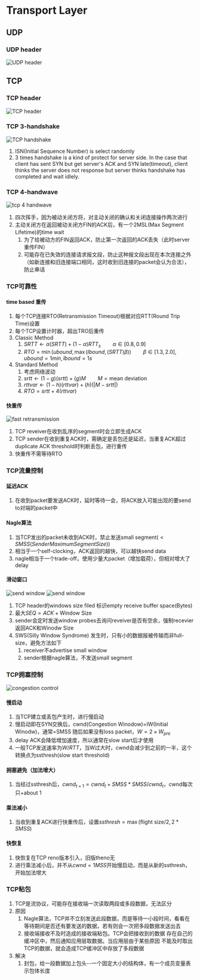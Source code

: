 # Transport Layer

## UDP

### UDP header

![UDP header](imgs/udpheader.jpg)

## TCP

### TCP header

![TCP header](imgs/tcpheader.jpg)

### TCP 3-handshake

![TCP handshake](imgs/tcphandshake.jpg)

1. ISN(Initial Sequence Number) is select randomly
2. 3 times handshake is a kind of protect for server side.
   In the case that client has sent SYN but get server's ACK and
   SYN late(timeout), client thinks the server does not response
   but server thinks handshake has completed and wait idlely.

### TCP 4-handwave

![tcp 4 handwave](./imgs/tcphandwave.jpg)

1. 四次挥手，因为被动关闭方将，对主动关闭的确认和关闭连接操作两次进行
2. 主动关闭方在返回被动关闭方FIN的ACK后，有一个2MSL(Max Segment Lifetime)的time wait
   1. 为了给被动方的FIN返回ACK，防止第一次返回的ACK丢失（此时server重传FIN）
   2. 可能存在已失效的连接请求报文段，防止这种报文段出现在本次连接之外（如新连接和旧连接端口相同，这时收到旧连接的packet会认为合法），防止串话

### TCP可靠性

#### time based 重传

1. 每个TCP连接RTO(Retransmission Timeout)根据对应RTT(Round Trip Time)设置
2. 每个TCP设置计时器，超出TRO后重传
3. Classic Method
   1. $SRTT\leftarrow \alpha (SRTT)+(1-\alpha) RTT_{s}\qquad \alpha\in[0.8,0.9]$
   2. $RTO=\min(ubound,\max(lbound,(SRTT)\beta))\qquad \beta\in[1.3,2.0],ubound=1min,lbound=1s$
4. Standard Method
   1. 考虑网络波动
   2. $srtt\leftarrow (1-g)(srtt)+(g)M\qquad M=\text{mean deviation}$
   3. $rttvar\leftarrow (1-h)(rttvar)+(h)(|M-srtt|)$
   4. $RTO=srtt+4(rttvar)$

#### 快重传

![fast retransmission](./imgs/fastretransimission.jpg)

1. TCP reveiver在收到乱序的segment时会立即生成ACK
2. TCP sender在收到重复ACK时，需确定是丢包还是延迟，当重复ACK超过duplicate ACK threshold时判断丢包，进行重传
3. 快重传不需等待RTO

### TCP流量控制

#### 延迟ACK

1. 在收到packet要发送ACK时，延时等待一会，将ACK放入可能出现的要send to对端的packet中

#### Nagle算法

1. 当TCP发出的packet未收到ACK时，禁止发送small segment($< SMSS(Sender Maximum Segment Size)$)
2. 相当于一个self-clocking，ACK返回的越快，可以越快send data
3. nagle相当于一个trade-off，使用少量大packet（增加载荷），但相对增大了delay

#### 滑动窗口

![send window](./imgs/swnd.jpg)
![send window](./imgs/rwnd.jpg)

1. TCP header的windows size filed 标识empty receive buffer space(Bytes)
2. 最大$SEQ=ACK+\text{Window Size}$
3. sender会定时发送window probes去询问reveiver是否有空余，强制recevier返回ACK和Winodw Size
4. SWS(Silly Window Syndrome) 发生时，只有小的数据报被传输而非full-size，避免方法如下
   1. receiver不advertise small window
   2. sender根据nagle算法，不发送small segment

### TCP拥塞控制

![congestion control](./imgs/congestioncontrol.jpg)

#### 慢启动

1. 当TCP建立或丢包产生时，进行慢启动
2. 慢启动即在SYN交换后，cwnd(Congestion Winodow)=IW(Initial Winodw)，通常=SMSS
   随后如果没有loss packet，$W=2\times W_{pre}$
3. delay ACK会降低增加速度，所以通常在slow start后才使用
4. 一般TCP发送速率为$W/RTT$，当W过大时，cwnd会减少到之前的一半，这个转换点为ssthresh(slow start threshold)

#### 拥塞避免（加法增大）

1. 当经过ssthresh后，$cwnd_{t+1}=cwnd_{t}+SMSS*SMSS/cwnd_{t}$，cwnd每次只+about 1

#### 乘法减小

1. 当收到重复ACK进行快重传后，设置$ssthresh=\max(\text{flight size}/2,2*SMSS)$

#### 快恢复

1. 快恢复在TCP reno版本引入，旧版theno无
2. 进行乘法减小后，并不从$cwnd=1MSS$开始慢启动，而是从新的ssthresh，开始加法增大

### TCP粘包

1. TCP是流协议，可能存在接收端一次读取两段或多段数据，无法区分
2. 原因
   1. Nagle算法，TCP并不立刻发送此段数据，而是等待一小段时间，看看在等待期间是否还有要发送的数据，若有则会一次把多段数据发送出去
   2. 接收端接收不及时造成的接收端粘包。TCP会把接收到的数据 存在自己的缓冲区中，然后通知应用层取数据。当应用层由于某些原因 不能及时取出TCP的数据，就会造成TCP缓冲区中存放了多段数据
3. 解决
   1. 封包，给一段数据加上包头--一个固定大小的结构体，有一个成员变量表示包体长度
